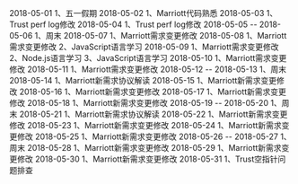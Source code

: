 2018-05-01
1、五一假期
2018-05-02
1、Marriott代码熟悉
2018-05-03
1、Trust perf log修改
2018-05-04
1、Trust perf log修改
2018-05-05 -- 2018-05-06
1、周末
2018-05-07
1、Marriott需求变更修改
2018-05-08
1、Marriott需求变更修改
2、JavaScript语言学习
2018-05-09
1、Marriott需求变更修改
2、Node.js语言学习
3、JavaScript语言学习
2018-05-10
1、Marriott需求变更修改
2018-05-11
1、Marriott需求变更修改
2018-05-12 -- 2018-05-13
1、周末
2018-05-14
1、Marriott新需求协议解读 
2018-05-15
1、Marriott新需求变更修改
2018-05-16
1、Marriott新需求变更修改
2018-05-17
1、Marriott新需求变更修改
2018-05-18
1、Marriott新需求变更修改
2018-05-19 -- 2018-05-20
1、周末
2018-05-21
1、Marriott新需求协议解读 
2018-05-22
1、Marriott新需求变更修改
2018-05-23
1、Marriott新需求变更修改
2018-05-24
1、Marriott新需求变更修改
2018-05-25
1、Marriott新需求变更修改
2018-05-26 -- 2018-05-27
1、周末
2018-05-28
1、Marriott新需求变更修改
2018-05-29
1、Marriott新需求变更修改
2018-05-30
1、Marriott新需求变更修改
2018-05-31
1、Trust空指针问题排查